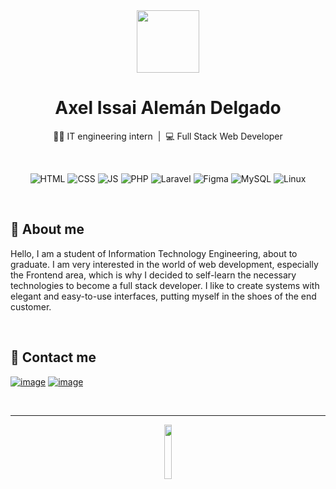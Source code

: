
<!-- Header -->
<div align="center">
  <img src="https://user-images.githubusercontent.com/56330832/152663773-99eef0d9-85cb-4c03-aa61-88924c8c2d78.png" width="100">
 
  <h1>Axel Issai Alemán Delgado</h1>
 
 
 👨‍🎓 IT engineering intern&nbsp;&nbsp;|&nbsp;&nbsp;💻 Full Stack Web Developer
</div>

<br>

 <!-- Technologies -->
<div align="center">

  ![HTML](https://img.shields.io/badge/HTML5-E34F26?style=for-the-badge&logo=html5&logoColor=white) 
  ![CSS](https://img.shields.io/badge/CSS3-1572B6?style=for-the-badge&logo=css3&logoColor=white) 
  ![JS](https://img.shields.io/badge/JavaScript-323330?style=for-the-badge&logo=javascript&logoColor=F7DF1E)
  ![PHP](https://img.shields.io/badge/PHP-777BB4?style=for-the-badge&logo=php&logoColor=white) 
  ![Laravel](https://img.shields.io/badge/laravel-%23FF2D20.svg?style=for-the-badge&logo=laravel&logoColor=white) 
  ![Figma](https://img.shields.io/badge/figma-%23F24E1E.svg?style=for-the-badge&logo=figma&logoColor=white) 
  ![MySQL](https://img.shields.io/badge/mysql-%2300f.svg?style=for-the-badge&logo=mysql&logoColor=white) 
  ![Linux](https://img.shields.io/badge/Linux-FCC624?style=for-the-badge&logo=linux&logoColor=black)

</div>

<br>

<!-- About me -->
## 👨 About me
<div>
  <p>
    Hello, I am a student of Information Technology Engineering, about to graduate. I am very interested in the world of web development, especially the Frontend area, which is why I decided to self-learn the necessary technologies to become a full stack developer.
    I like to create systems with elegant and easy-to-use interfaces, putting myself in the shoes of the end customer.
  </p>  
</div>

<br>


<!-- Contact me -->
## 🤝 Contact me
[![image](https://img.shields.io/badge/LinkedIn-0077B5?style=for-the-badge&logo=linkedin&logoColor=white)](www.linkedin.com/in/AxelAlemanD)
[![image](https://img.shields.io/badge/Gmail-D14836?style=for-the-badge&logo=gmail&logoColor=white)](mailto:axelad38@gmail.com)

<br> 

<!-- Footer -->
---

<div align="center">
    <img src="https://user-images.githubusercontent.com/56330832/165605109-fbb781e5-6ee2-4ff9-afdf-f0be80ced013.svg" width="15%">
<div>
